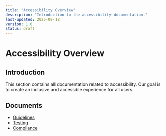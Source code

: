 ```yaml
---
title: "Accessibility Overview"
description: "Introduction to the accessibility documentation."
last-updated: 2025-09-18
version: 1.0
status: draft
---
```


# Accessibility Overview

## Introduction
This section contains all documentation related to accessibility. Our goal is to create an inclusive and accessible experience for all users.

## Documents
- [Guidelines](./guidelines.md)
- [Testing](./testing.md)
- [Compliance](./compliance.md)

